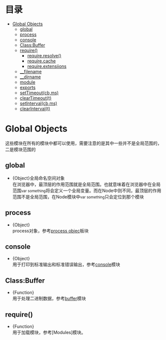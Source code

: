 # 目录
+ [Global Objects](./global.md#1)
    - [global](./global.md#2)
    - [process](./global.md#3)
    - [console](./global.md#4)
    - [Class:Buffer](./global.md#5)
    - [require()](./global.md#6)
        + [require.resolve()](./global.md#7)
        + [require.cache](./global.md#8)
        + [require.extensiions](./global.md#9)
    - [__filename](./global.md#10)
    - [__dirname](./global.md#11)
    - [module](./global.md#12)
    - [exports](./global.md#13)
    - [setTimeout(cb,ms)](./global.md#14)
    - [clearTimeout(t)](./global.md#15)
    - [setInterval(cb,ms)](./global.md#16)
    - [clearInterval(t)](./global.md#17)
    
# <a name="1">Global Objects
这些模块在所有的模块中都可以使用，需要注意的是其中一些并不是全局范围的，二是模块范围的

## <a name="2">global 
  + {Object}全局命名空间对象  
在浏览器中，最顶层的作用范围就是全局范围。也就意味着在浏览器中在全局范围<small>var something</small>将会定义一个全局变量。而在Node中则不同，最顶层的作用范围不是全局范围，在Node模块中<small>var something</small>只会定位到那个模块

## <a name="3">process
 + {Object}  
process对象，参考[process objec](#)板块

## console
 + {Object}  
用于打印到标准输出和标准错误输出，参考[console](../console.md)模块

## Class:Buffer
 + {Function}  
用于处理二进制数据，参考[buffer](#)模块

## require()
 + {Function}  
用于加载模块，参考[Modules]模块。